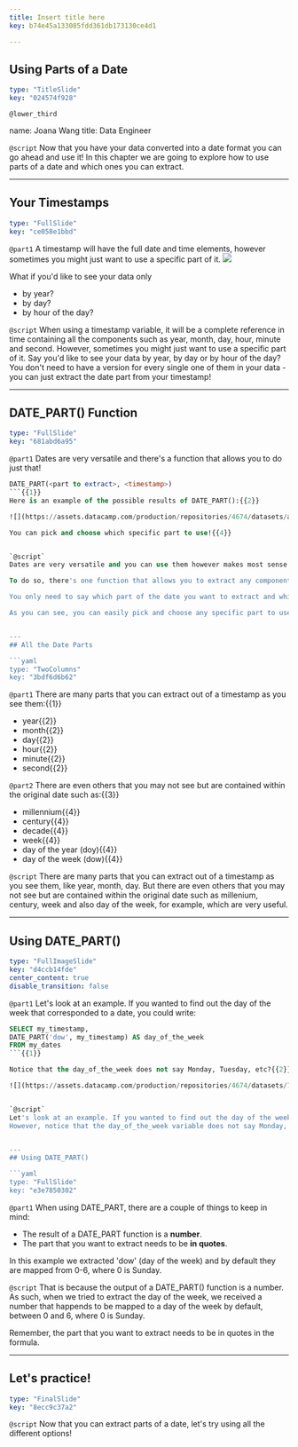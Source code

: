 ```yaml
---
title: Insert title here
key: b74e45a133085fdd361db173130ce4d1

---
```

## Using Parts of a Date

```yaml
type: "TitleSlide"
key: "024574f928"
```

`@lower_third`

name: Joana Wang
title: Data Engineer


`@script`
Now that you have your data converted into a date format you can go ahead and use it!
In this chapter we are going to explore how to use parts of a date and which ones you can extract.


---
## Your Timestamps

```yaml
type: "FullSlide"
key: "ce058e1bbd"
```

`@part1`
A timestamp will have the full date and time elements, however sometimes you might just want to use a specific part of it.
![](https://assets.datacamp.com/production/repositories/4674/datasets/87e0ed5ea1f52f2975536ab7d0a1d348c57b5ce5/timestamp.png)

What if you'd like to see your data only 
- by year?
- by day?
- by hour of the day?


`@script`
When using a timestamp variable, it will be a complete reference in time containing all the components such as year, month, day, hour, minute and second.
However, sometimes you might just want to use a specific part of it. Say you'd like to see your data by year, by day or by hour of the day? You don't need to have a version for every single one of them in your data - you can just extract the date part from your timestamp!


---
## DATE_PART() Function

```yaml
type: "FullSlide"
key: "681abd6a95"
```

`@part1`
Dates are very versatile and there's a function that allows you to do just that!

```SQL
DATE_PART(<part to extract>, <timestamp>)
```{{1}}
Here is an example of the possible results of DATE_PART():{{2}}

![](https://assets.datacamp.com/production/repositories/4674/datasets/a0115356349d08c176d956630e2287d82a6ba87a/date_part%20table.png){{3}}

You can pick and choose which specific part to use!{{4}}


`@script`
Dates are very versatile and you can use them however makes most sense for your analysis.

To do so, there's one function that allows you to extract any component of the date called DATE_PART().

You only need to say which part of the date you want to extract and which date to get it from and it will return only that.

As you can see, you can easily pick and choose any specific part to use!


---
## All the Date Parts

```yaml
type: "TwoColumns"
key: "3bdf6d6b62"
```

`@part1`
There are many parts that you can extract out of a timestamp as you see them:{{1}}
- year{{2}}
- month{{2}}
- day{{2}}
- hour{{2}}
- minute{{2}}
- second{{2}}


`@part2`
There are even others that you may not see but are contained within the original date such as:{{3}}
- millennium{{4}}
- century{{4}}
- decade{{4}}
- week{{4}}
- day of the year (doy){{4}}
- day of the week (dow){{4}}


`@script`
There are many parts that you can extract out of a timestamp as you see them, like year, month, day.
But there are even others that you may not see but are contained within the original date such as millenium, century, week and also day of the week, for example, which are very useful.


---
## Using DATE_PART()

```yaml
type: "FullImageSlide"
key: "d4ccb14fde"
center_content: true
disable_transition: false
```

`@part1`
Let's look at an example. If you wanted to find out the day of the week that corresponded to a date, you could write:
```SQL
SELECT my_timestamp,
DATE_PART('dow', my_timestamp) AS day_of_the_week
FROM my_dates
```{{1}}

Notice that the day_of_the_week does not say Monday, Tuesday, etc?{{2}}

![](https://assets.datacamp.com/production/repositories/4674/datasets/71ce80576f161b25a95ef9669f942509200372cd/day_of_week.png){{2}}


`@script`
Let's look at an example. If you wanted to find out the day of the week that corresponded to a date, you could write the following.
However, notice that the day_of_the_week variable does not say Monday, Tuesday, etc?


---
## Using DATE_PART()

```yaml
type: "FullSlide"
key: "e3e7850302"
```

`@part1`
When using DATE_PART, there are a couple of things to keep in mind:
- The result of a DATE_PART function is a **number**.
- The part that you want to extract needs to be **in quotes**.


In this example we extracted 'dow' (day of the week) and by default they are mapped from 0-6, where 0 is Sunday.


`@script`
That is because the output of a DATE_PART() function is a number. As such, when we tried to extract the day of the week, we received a number that happends to be mapped to a day of the week by default, between 0 and 6, where 0 is Sunday.

Remember, the part that you want to extract needs to be in quotes in the formula.


---
## Let's practice!

```yaml
type: "FinalSlide"
key: "8ecc9c37a2"
```

`@script`
Now that you can extract parts of a date, let's try using all the different options!

